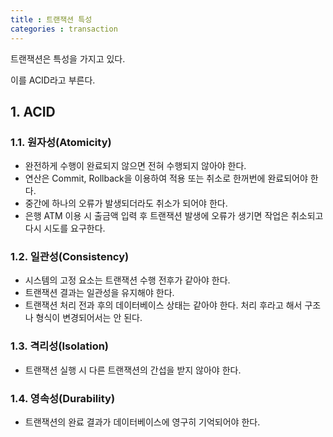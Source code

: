 ```yaml
---
title : 트랜잭션 특성
categories : transaction
---
```


트랜잭션은 특성을 가지고 있다. 

이를 ACID라고 부른다. 

## 1. ACID

### 1.1. 원자성(Atomicity)

- 완전하게 수행이 완료되지 않으면 전혀 수행되지 않아야 한다.
- 연산은 Commit, Rollback을 이용하여 적용 또는 취소로 한꺼번에 완료되어야 한다.
- 중간에 하나의 오류가 발생되더라도 취소가 되어야 한다.
- 은행 ATM 이용 시 출금액 입력 후 트랜잭션 발생에 오류가 생기면 작업은 취소되고 다시 시도를 요구한다.

### 1.2. 일관성(Consistency)

- 시스템의 고정 요소는 트랜잭션 수행 전후가 같아야 한다.
- 트랜잭션 결과는 일관성을 유지해야 한다.
- 트랜잭션 처리 전과 후의 데이터베이스 상태는 같아야 한다. 처리 후라고 해서 구조나 형식이 변경되어서는 안 된다.

### 1.3. 격리성(Isolation)

- 트랜잭션 실행 시 다른 트랜잭션의 간섭을 받지 않아야 한다.

### 1.4. 영속성(Durability)

- 트랜잭션의 완료 결과가 데이터베이스에 영구히 기억되어야 한다.
